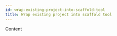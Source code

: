 ```yaml
---
id: wrap-existing-project-into-scaffold-tool
title: Wrap existing project into scaffold tool
---
```


Content
